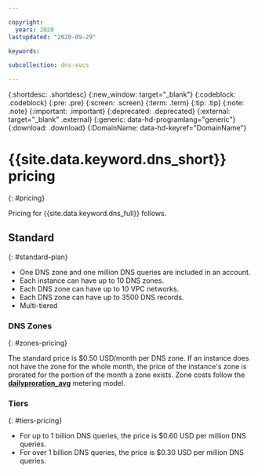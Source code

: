 ```yaml
---

copyright:
  years: 2020
lastupdated: "2020-09-29"

keywords: 

subcollection: dns-svcs

---
```


{:shortdesc: .shortdesc}
{:new_window: target="_blank"}
{:codeblock: .codeblock}
{:pre: .pre}
{:screen: .screen}
{:term: .term}
{:tip: .tip}
{:note: .note}
{:important: .important}
{:deprecated: .deprecated}
{:external: target="_blank" .external}
{:generic: data-hd-programlang="generic"}
{:download: .download}
{:DomainName: data-hd-keyref="DomainName"}

# {{site.data.keyword.dns_short}} pricing
{: #pricing}

Pricing for {{site.data.keyword.dns_full}} follows.

## Standard
{: #standard-plan}
  * One DNS zone and one million DNS queries are included in an account.
  * Each instance can have up to 10 DNS zones.
  * Each DNS zone can have up to 10 VPC networks.
  * Each DNS zone can have up to 3500 DNS records.
  * Multi-tiered

### DNS Zones
{: #zones-pricing}

The standard price is $0.50 USD/month per DNS zone. If an instance does not have the zone for the whole month, the price of the instance's zone is prorated for the portion of the month a zone exists. Zone costs follow the [**dailyproration_avg**](/docs/get-coding?topic=get-coding-meteringintera#metermodel) metering model.

### Tiers
{: #tiers-pricing}

  * For up to 1 billion DNS queries, the price is $0.60 USD per million DNS queries.
  * For over 1 billion DNS queries, the price is $0.30 USD per million DNS queries.
